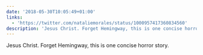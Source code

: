 ```yaml
---
date: '2018-05-30T10:05:49+01:00'
links:
  - 'https://twitter.com/nataliemorales/status/1000957417360834560'
description: 'Jesus Christ. Forget Hemingway, this is one concise horror story. '
---
```

Jesus Christ. Forget Hemingway, this is one concise horror story. 
